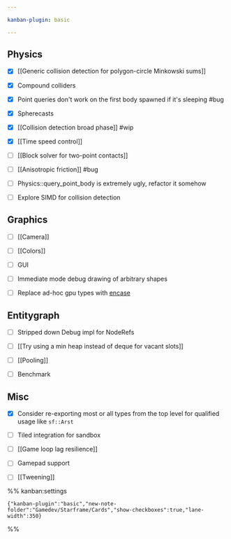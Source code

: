 ```yaml
---

kanban-plugin: basic

---
```


## Physics

- [x] [[Generic collision detection for polygon-circle Minkowski sums]]
- [x] Compound colliders
- [x] Point queries don't work on the first body spawned if it's sleeping #bug
- [x] Spherecasts
- [x] [[Collision detection broad phase]] #wip
- [x] [[Time speed control]]
- [ ] [[Block solver for two-point contacts]]
- [ ] [[Anisotropic friction]] #bug
- [ ] Physics::query_point_body is extremely ugly, refactor it somehow
- [ ] Explore SIMD for collision detection


## Graphics

- [ ] [[Camera]]
- [ ] [[Colors]]
- [ ] GUI
- [ ] Immediate mode debug drawing of arbitrary shapes
- [ ] Replace ad-hoc gpu types with [encase](https://docs.rs/encase)


## Entitygraph

- [ ] Stripped down Debug impl for NodeRefs
- [ ] [[Try using a min heap instead of deque for vacant slots]]
- [ ] [[Pooling]]
- [ ] Benchmark


## Misc

- [x] Consider re-exporting most or all types from the top level for qualified usage like `sf::Arst`
- [ ] Tiled integration for sandbox
- [ ] [[Game loop lag resilience]]
- [ ] Gamepad support
- [ ] [[Tweening]]




%% kanban:settings
```
{"kanban-plugin":"basic","new-note-folder":"Gamedev/Starframe/Cards","show-checkboxes":true,"lane-width":350}
```
%%